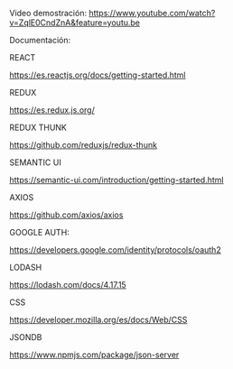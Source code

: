 Video demostración: https://www.youtube.com/watch?v=ZqlE0CndZnA&feature=youtu.be

Documentación:

REACT

https://es.reactjs.org/docs/getting-started.html

REDUX

https://es.redux.js.org/

REDUX THUNK

https://github.com/reduxjs/redux-thunk

SEMANTIC UI

https://semantic-ui.com/introduction/getting-started.html

AXIOS

https://github.com/axios/axios

GOOGLE AUTH:

https://developers.google.com/identity/protocols/oauth2

LODASH

https://lodash.com/docs/4.17.15

CSS

https://developer.mozilla.org/es/docs/Web/CSS

JSONDB

https://www.npmjs.com/package/json-server
